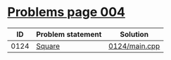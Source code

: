 # [Problems page 004](https://www.e-olymp.com/en/problems?page=4)


| ID   | Problem statement                                 | Solution                       |
|------|---------------------------------------------------|--------------------------------|
| 0124 | [Square](https://www.e-olymp.com/en/problems/124) | [0124/main.cpp](0124/main.cpp) |

